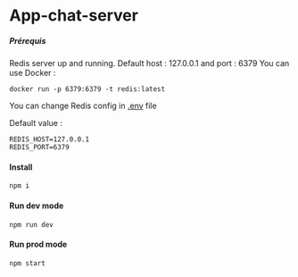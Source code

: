 # App-chat-server

##### Prérequis

Redis server up and running. Default host : 127.0.0.1 and port : 6379
You can use Docker :

```
docker run -p 6379:6379 -t redis:latest
```

You can change Redis config in [.env](.env) file

Default value : 
```
REDIS_HOST=127.0.0.1
REDIS_PORT=6379
```

#### Install

```
npm i
```

#### Run dev mode

```
npm run dev
```

#### Run prod mode

```
npm start
```